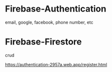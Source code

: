 # Firebase-Authentication
email, google, facebook, phone number, etc  


# Firebase-Firestore
crud



https://authentication-2957a.web.app/register.html

